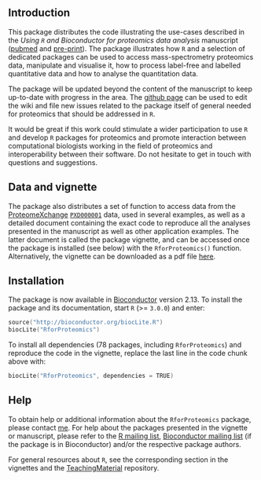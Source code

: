 ## Introduction

This package distributes the code illustrating the use-cases described in the 
_Using `R` and Bioconductor for proteomics data analysis_ manuscript
([pubmed](http://www.ncbi.nlm.nih.gov/pubmed/23692960) and [pre-print](http://arxiv.org/abs/1305.6559)). 
The package illustrates how `R` and a selection of dedicated packages can be used 
to access mass-spectrometry proteomics data, manipulate and visualise it, 
how to process label-free and labelled quantitative data and how to analyse the quantitation data. 

The package will be updated beyond the content of the manuscript to keep up-to-date with progress in the area.
The [github page](https://github.com/lgatto/RforProteomics) can be used to edit the wiki and file new issues 
related to the package itself of general needed for proteomics that should be addressed in `R`.

It would be great if this work could stimulate a wider participation to use `R` and develop `R`
packages for proteomics and promote interaction between computational biologists working in the
field of proteomics and interoperability between their software.
Do not hesitate to get in touch with questions and suggestions.

## Data and vignette

The package also distributes a set of function to access data from the [ProteomeXchange](http://www.proteomexchange.org/) [`PXD000001`](http://proteomecentral.proteomexchange.org/cgi/GetDataset?ID=PXD000001) data, used in several examples, as well as a detailed document containing the exact code to reproduce all the analyses presented in the manuscript as well as other application examples. The latter document is called the package vignette, and can be accessed once the package is installed (see below) with the `RforProteomics()` function. Alternatively, the vignette can be downloaded as a pdf file [here](http://bioconductor.org/packages/devel/data/experiment/vignettes/RforProteomics/inst/doc/RforProteomics.pdf). 

## Installation

The package is now available in [Bioconductor](http://bioconductor.org/packages/devel/data/experiment/html/RforProteomics.html) version 2.13. To install the package and its documentation, start `R` (>= `3.0.0`) and enter:

```c
source("http://bioconductor.org/biocLite.R")
biocLite("RforProteomics")
```

To install all dependencies (78 packages, including `RforProteomics`) and reproduce the code in the vignette, replace the last line in the code chunk above with:

```c
biocLite("RforProteomics", dependencies = TRUE)
```

## Help

To obtain help or additional information about the `RforProteomics` package, please contact [me](http://proteome.sysbiol.cam.ac.uk/lgatto/). For help about the packages presented in the vignette or manuscript, please refer to the [R mailing list](https://stat.ethz.ch/mailman/listinfo/r-help), [Bioconductor mailing list](http://www.bioconductor.org/help/mailing-list/#bioconductor) (if the package is in Bioconductor) and/or the respective package authors. 

For general resources about `R`, see the corresponding section in the vignettes and the [TeachingMaterial](https://github.com/lgatto/TeachingMaterial) repository.

